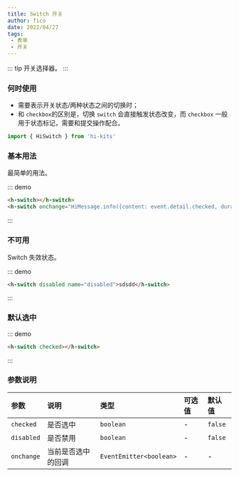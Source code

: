 ```yaml
---
title: Switch 开关
author: fico
date: 2022/04/27
tags:
 - 表单
 - 开关
---
```

::: tip
开关选择器。
:::
### 何时使用
- 需要表示开关状态/两种状态之间的切换时；
- 和 `checkbox`的区别是，切换 `switch` 会直接触发状态改变，而 `checkbox` 一般用于状态标记，需要和提交操作配合。

```ts
import { HiSwitch } from 'hi-kits'
```

### 基本用法

最简单的用法。

::: demo
```html
<h-switch></h-switch>
<h-switch onchange="HiMessage.info({content: event.detail.checked, duration: 1000})"></h-switch>

```
:::

### 不可用

Switch 失效状态。

::: demo
```html
<h-switch disabled name="disabled">sdsdd</h-switch>

```
:::

### 默认选中

::: demo
```html
<h-switch checked></h-switch>

```
:::

### 参数说明

|参数|说明|类型|可选值|默认值
|:--|:--|:--|:-----|:---
| `checked`| 是否选中 |  `boolean` | - | `false`
| `disabled`| 是否禁用 |  `boolean` | - | `false`
| `onchange`| 当前是否选中的回调	 |  `EventEmitter<boolean>` | - | -
